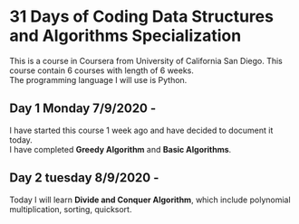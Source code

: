 # 31 Days of Coding Data Structures and Algorithms Specialization
This is a course in Coursera from University of California San Diego. This course contain 6 courses with length of 6 weeks.<br>
The programming language I will use is Python.<br>
## Day 1 Monday 7/9/2020 -
I have started this course 1 week ago and have decided to document it today.<br>
I have completed <b>Greedy Algorithm</b> and <b>Basic Algorithms</b>.
## Day 2 tuesday 8/9/2020 -
Today I will learn <b>Divide and Conquer Algorithm</b>, which include polynomial multiplication, sorting, quicksort.   
